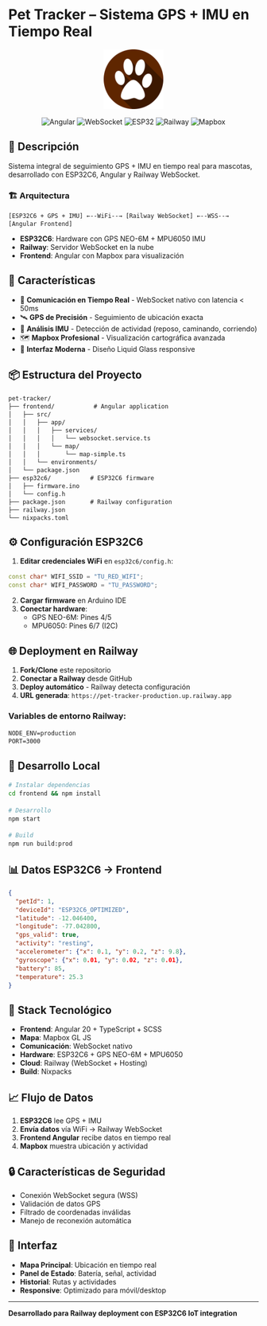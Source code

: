 # Pet Tracker – Sistema GPS + IMU en Tiempo Real

<div align="center">
  <img src="./huella.png" alt="Pet Tracker" width="120" height="120">
  
  ![Angular](https://img.shields.io/badge/Angular-DD0031?style=for-the-badge&logo=angular&logoColor=white)
  ![WebSocket](https://img.shields.io/badge/WebSocket-010101?style=for-the-badge&logo=socketdotio&logoColor=white)
  ![ESP32](https://img.shields.io/badge/ESP32-000000?style=for-the-badge&logo=espressif&logoColor=white)
  ![Railway](https://img.shields.io/badge/Railway-131415?style=for-the-badge&logo=railway&logoColor=white)
  ![Mapbox](https://img.shields.io/badge/Mapbox-000000?style=for-the-badge&logo=mapbox&logoColor=white)
</div>

## 🎯 Descripción

Sistema integral de seguimiento GPS + IMU en tiempo real para mascotas, desarrollado con ESP32C6, Angular y Railway WebSocket.

### 🏗️ Arquitectura

```
[ESP32C6 + GPS + IMU] ←--WiFi--→ [Railway WebSocket] ←--WSS--→ [Angular Frontend]
```

- **ESP32C6**: Hardware con GPS NEO-6M + MPU6050 IMU
- **Railway**: Servidor WebSocket en la nube  
- **Frontend**: Angular con Mapbox para visualización

## 🚀 Características

- 📡 **Comunicación en Tiempo Real** - WebSocket nativo con latencia < 50ms
- 🛰️ **GPS de Precisión** - Seguimiento de ubicación exacta
- 🔄 **Análisis IMU** - Detección de actividad (reposo, caminando, corriendo)
- 🗺️ **Mapbox Profesional** - Visualización cartográfica avanzada
- 📱 **Interfaz Moderna** - Diseño Liquid Glass responsive

## 📦 Estructura del Proyecto

```
pet-tracker/
├── frontend/           # Angular application
│   ├── src/
│   │   ├── app/
│   │   │   ├── services/
│   │   │   │   └── websocket.service.ts
│   │   │   └── map/
│   │   │       └── map-simple.ts
│   │   └── environments/
│   └── package.json
├── esp32c6/           # ESP32C6 firmware
│   ├── firmware.ino
│   └── config.h
├── package.json       # Railway configuration
├── railway.json
└── nixpacks.toml
```

## ⚙️ Configuración ESP32C6

1. **Editar credenciales WiFi** en `esp32c6/config.h`:
```cpp
const char* WIFI_SSID = "TU_RED_WIFI";
const char* WIFI_PASSWORD = "TU_PASSWORD";
```

2. **Cargar firmware** en Arduino IDE
3. **Conectar hardware**:
   - GPS NEO-6M: Pines 4/5
   - MPU6050: Pines 6/7 (I2C)

## 🌐 Deployment en Railway

1. **Fork/Clone** este repositorio
2. **Conectar a Railway** desde GitHub
3. **Deploy automático** - Railway detecta configuración
4. **URL generada**: `https://pet-tracker-production.up.railway.app`

### Variables de entorno Railway:
```
NODE_ENV=production
PORT=3000
```

## 🔧 Desarrollo Local

```bash
# Instalar dependencias
cd frontend && npm install

# Desarrollo
npm start

# Build
npm run build:prod
```

## 📊 Datos ESP32C6 → Frontend

```json
{
  "petId": 1,
  "deviceId": "ESP32C6_OPTIMIZED",
  "latitude": -12.046400,
  "longitude": -77.042800,
  "gps_valid": true,
  "activity": "resting",
  "accelerometer": {"x": 0.1, "y": 0.2, "z": 9.8},
  "gyroscope": {"x": 0.01, "y": 0.02, "z": 0.01},
  "battery": 85,
  "temperature": 25.3
}
```

## 🎨 Stack Tecnológico

- **Frontend**: Angular 20 + TypeScript + SCSS
- **Mapa**: Mapbox GL JS
- **Comunicación**: WebSocket nativo
- **Hardware**: ESP32C6 + GPS NEO-6M + MPU6050
- **Cloud**: Railway (WebSocket + Hosting)
- **Build**: Nixpacks

## 📈 Flujo de Datos

1. **ESP32C6** lee GPS + IMU
2. **Envía datos** vía WiFi → Railway WebSocket
3. **Frontend Angular** recibe datos en tiempo real
4. **Mapbox** muestra ubicación y actividad

## 🔒 Características de Seguridad

- Conexión WebSocket segura (WSS)
- Validación de datos GPS
- Filtrado de coordenadas inválidas
- Manejo de reconexión automática

## 📱 Interfaz

- **Mapa Principal**: Ubicación en tiempo real
- **Panel de Estado**: Batería, señal, actividad
- **Historial**: Rutas y actividades
- **Responsive**: Optimizado para móvil/desktop

---

**Desarrollado para Railway deployment con ESP32C6 IoT integration**
